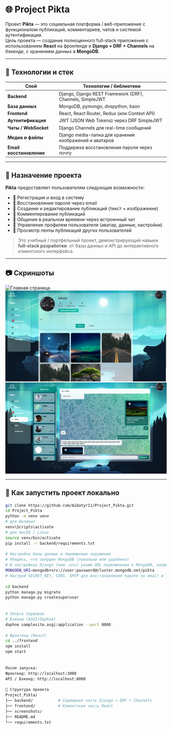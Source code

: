 # 🌐 Project Pikta

Проект **Pikta** — это социальная платформа / веб-приложение с функционалом публикаций, комментариев, чатов и системой аутентификации.  
Цель проекта — создание полноценного full-stack приложения с использованием **React** на фронтенде и **Django + DRF + Channels** на бэкенде, с хранением данных в **MongoDB**.

---

## 🧰 Технологии и стек

| Слой              | Технологии / библиотеки                                    |
|--------------------|------------------------------------------------------------|
| **Backend**        | Django, Django REST Framework (DRF), Channels, SimpleJWT   |
| **База данных**    | MongoDB, pymongo, dnspython, bson                          |
| **Frontend**       | React, React Router, Redux (или Context API)               |
| **Аутентификация** | JWT (JSON Web Tokens) через DRF SimpleJWT                 |
| **Чаты / WebSocket** | Django Channels для real-time сообщений                   |
| **Медиа и файлы**  | Django media-папка для хранения изображений и аватаров     |
| **Email восстановление** | Поддержка восстановления пароля через почту           |

---

## 🎯 Назначение проекта

**Pikta** предоставляет пользователям следующие возможности:

- 🔐 Регистрация и вход в систему  
- 📧 Восстановление пароля через email  
- 📝 Создание и редактирование публикаций (текст + изображение)  
- 💬 Комментирование публикаций  
- 💭 Общение в реальном времени через встроенный чат  
- 👤 Управление профилем пользователя (аватар, данные, настройки)  
- 📰 Просмотр ленты публикаций других пользователей  

> Это учебный / портфельный проект, демонстрирующий навыки **full-stack разработки**: от базы данных и API до интерактивного клиентского интерфейса.

---

## 📷 Скриншоты

![Главная страница](./screenshots/home.png)
![Профиль пользователя](./screenshots/profile.png)
![Чат](./screenshots/chat.png)

---

## 🏃 Как запустить проект локально

```bash
git clone https://github.com/Aibatyr11/Project_Pikta.git
cd Project_Pikta
python -m venv venv
# для Windows
venv\Scripts\activate
# для macOS / Linux
source venv/bin/activate
pip install -r backend/requirements.txt

# Настройка базы данных и переменных окружения
# Убедись, что запущен MongoDB (локально или удалённо)
# В настройках Django (или .env) укажи URL подключения к MongoDB, например:
MONGODB_URI=mongodb+srv://user:password@cluster.mongodb.net/pikta
# Настрой SECRET_KEY, CORS, SMTP для восстановления пароля по email и т.д.

cd backend
python manage.py migrate
python manage.py createsuperuser


# Запуск серверов
# Бэкенд (ASGI/Daphne)
daphne samplesite.asgi:application --port 8000

# Фронтенд (React)
cd ../frontend
npm install
npm start


После запуска:
Фронтенд: http://localhost:3000
API / Бэкенд: http://localhost:8000

🧩 Структура проекта
Project_Pikta/
├── backend/           # Серверная часть Django + DRF + Channels
├── frontend/          # Клиентская часть React
├── screenshots/     
├── README.md
└── requirements.txt
